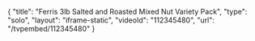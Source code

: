 {
    "title": "Ferris 3lb Salted and Roasted Mixed Nut Variety Pack",
    "type": "solo",
    "layout": "iframe-static",
    "videoId": "112345480",
    "url": "\/tvpembed\/112345480"
}